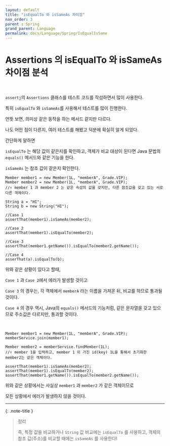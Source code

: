 ```yaml
---
layout: default
title: "isEqualTo 와 isSameAs 차이점"
nav_order: 3
parent : Spring
grand_parent: Language
permalink: docs/Language/Spring/IsEqualIsSame
---
```


# Assertions 의 isEqualTo 와 isSameAs 차이점 분석

<br>

`assertj`의 `Assertions` 클래스를 테스트 코드를 작성하면서 많이 사용한다.



특히 `isEqualTo` 와 `isSameAs`를 사용해서 테스트를 많이 진행한다.



언뜻 보면, 의미상 같은 동작을 하는 메서드 같지만 다르다.



나도 어떤 점이 다른지, 여러 테스트를 해봤고 덕분에 확실히 알게 되었다.







간단하게 말하면



`isEqualTo` 는 해당 값이 같은지를 확인하고, 객체가 비교 대상이 된다면 Java 문법의 `equals()` 메서드와 같은 기능을 한다.



`isSameAs` 는 참조 값이 같은지 확인한다.



```
Member member1 = new Member(1L, "memberA", Grade.VIP);
Member member2 = new Member(1L, "memberA", Grade.VIP);
//↑ member 1 과 member 2 는 같은 속성의 값을 갖지만, 다른 참조값을 갖고 있는 서로 다른 객체이다.
        
String a = "HI";
String b = new String("HI");
        
//Case 1
assertThat(member1).isSameAs(member2);
        
//Case 2
assertThat(member1).isEqualTo(member2);
        
//Case 3
assertThat(member1.getName()).isEqualTo(member2.getName());
        
//Case 4
asserThat(a).isEqualTo(b);
```



위와 같은 상황이 있다고 할때,



`Case 1` 과 `Case 2`에서 에러가 발생할 것이고



`Case 3` 의 경우는, 각 객체에서 `memberA` 라는 이름을 가져온 뒤, 비교를 하므로 통과될 것이다.



`Case 4` 의 경우 역시, Java의 `equals()` 메서드의 기능처럼, 같은 문자열을 갖고 있으므로 주소값은 다르지만, 통과할 것이다.

<br>

```
Member member1 = new Member(1L, "memberA", Grade.VIP);
memberService.join(member1);
        
Member member2 = memberService.findMember(1L);
//↑ member 1을 입력하고, member 1 이 가진 id(key) 1L을 통해서 초기화한 member2는 같은 객체이다.
        
assertThat(member1).isSameAs(member2);
assertThat(member1).isEqualTo(member2);
assertThat(member1.getName()).isEqualTo(member2.getName());
```



위와 같은 상황에서는 사실상 `member1` 과 `member2` 가 같은 객체이므로



모든 상황에서 에러가 발생하지 않을 것이다.





------

{: .note-title }
> 정리
>
> 즉, 특정 값을 비교하거나 `String` 값 비교에는 `isEqualTo` 를 사용하고, 객체의 참조 값(주소)를 비교할 때에는 `isSameAs` 를 사용한다!